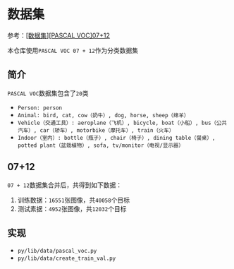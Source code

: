 
# 数据集

参考：[[数据集][PASCAL VOC]07+12](https://blog.zhujian.life/posts/db93f7d2.html)

本仓库使用`PASCAL VOC 07 + 12`作为分类数据集

## 简介

`PASCAL VOC`数据集包含了`20`类

* `Person: person`
* `Animal: bird, cat, cow（奶牛）, dog, horse, sheep（绵羊）`
* `Vehicle（交通工具）: aeroplane（飞机）, bicycle, boat（小船）, bus（公共汽车）, car（轿车）, motorbike（摩托车）, train（火车）`
* `Indoor（室内）: bottle（瓶子）, chair（椅子）, dining table（餐桌）, potted plant（盆栽植物）, sofa, tv/monitor（电视/显示器）`

## 07+12

`07 + 12`数据集合并后，共得到如下数据：

1. 训练数据：`16551`张图像，共`40058`个目标
2. 测试素据：`4952`张图像，共`12032`个目标

## 实现

* `py/lib/data/pascal_voc.py`
* `py/lib/data/create_train_val.py`